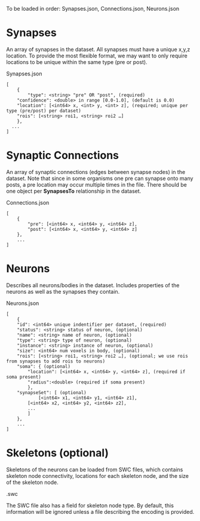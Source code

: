 To be loaded in order: Synapses.json, Connections.json, Neurons.json

# Synapses
An array of synapses in the dataset. All synapses must have a unique x,y,z location. To provide the most flexible format, we may want to only require locations to be unique within the same type (pre or post).


Synapses.json
```console
[
	{
        "type": <string> "pre" OR "post", (required)
	"confidence": <double> in range [0.0-1.0], (default is 0.0)
	"location": [<int64> x, <int> y, <int> z], (required; unique per type (pre/post) per dataset)
	"rois": [<string> roi1, <string> roi2 …]
	},
  ...
]
```

# Synaptic Connections
An array of synaptic connections (edges between synapse nodes) in the dataset. Note that since in some organisms one pre can synapse onto many posts, a pre location may occur multiple times in the file. There should be one object per **SynapsesTo** relationship in the dataset.

Connections.json
```console
[
    {
        "pre": [<int64> x, <int64> y, <int64> z],  
        "post": [<int64> x, <int64> y, <int64> z]  
    },
    ...
]
```



# Neurons
Describes all neurons/bodies in the dataset. Includes properties of the neurons as well as the synapses they contain.

Neurons.json
```console
[
	{
	"id": <int64> unique indentifier per dataset, (required)
	"status": <string> status of neuron, (optional)
	"name": <string> name of neuron, (optional)
	"type": <string> type of neuron, (optional)
	"instance": <string> instance of neuron, (optional)
	"size": <int64> num voxels in body, (optional)
	"rois": [<string> roi1, <string> roi2 …], (optional; we use rois from synapses to add rois to neurons)
	"soma": { (optional)
		"location": [<int64> x, <int64> y, <int64> z], (required if soma present)
		"radius":<double> (required if soma present)
		},
	"synapseSet": [ (optional)
    		[<int64> x1, <int64> y1, <int64> z1], 
		[<int64> x2, <int64> y2, <int64> z2],
		...
		]
	},
	...
]
```

# Skeletons (optional)
Skeletons of the neurons can be loaded from SWC files, which contains skeleton node connectivity, locations for each skeleton node, and the size of the skeleton node.

<body id>.swc

The SWC file also has a field for skeleton node type.  By default, this information will be ignored unless a file describing the encoding is provided.
